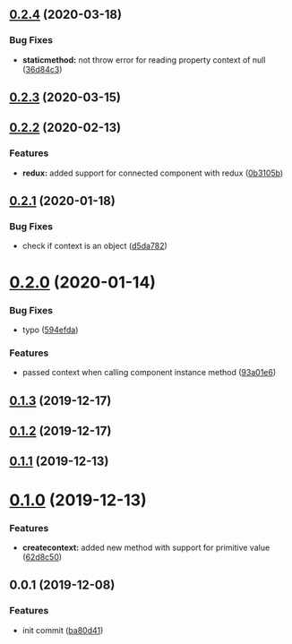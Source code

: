 <a name="0.2.4"></a>
## [0.2.4](https://github.com/mjancarik/shallow-with-context/compare/0.2.3...0.2.4) (2020-03-18)


### Bug Fixes

* **staticmethod:** not throw error for reading property context of null ([36d84c3](https://github.com/mjancarik/shallow-with-context/commit/36d84c3))



<a name="0.2.3"></a>
## [0.2.3](https://github.com/mjancarik/shallow-with-context/compare/0.2.2...0.2.3) (2020-03-15)



<a name="0.2.2"></a>
## [0.2.2](https://github.com/mjancarik/shallow-with-context/compare/0.2.1...0.2.2) (2020-02-13)


### Features

* **redux:** added support for connected component with redux ([0b3105b](https://github.com/mjancarik/shallow-with-context/commit/0b3105b))



<a name="0.2.1"></a>
## [0.2.1](https://github.com/mjancarik/shallow-with-context/compare/0.2.0...0.2.1) (2020-01-18)


### Bug Fixes

* check if context is an object ([d5da782](https://github.com/mjancarik/shallow-with-context/commit/d5da782))



<a name="0.2.0"></a>
# [0.2.0](https://github.com/mjancarik/shallow-with-context/compare/0.1.3...0.2.0) (2020-01-14)


### Bug Fixes

* typo ([594efda](https://github.com/mjancarik/shallow-with-context/commit/594efda))


### Features

* passed context when calling component instance method ([93a01e6](https://github.com/mjancarik/shallow-with-context/commit/93a01e6))



<a name="0.1.3"></a>
## [0.1.3](https://github.com/mjancarik/shallow-with-context/compare/0.1.2...0.1.3) (2019-12-17)



<a name="0.1.2"></a>
## [0.1.2](https://github.com/mjancarik/shallow-with-context/compare/0.1.1...0.1.2) (2019-12-17)



<a name="0.1.1"></a>
## [0.1.1](https://github.com/mjancarik/shallow-with-context/compare/0.1.0...0.1.1) (2019-12-13)



<a name="0.1.0"></a>
# [0.1.0](https://github.com/mjancarik/shallow-with-context/compare/0.0.1...0.1.0) (2019-12-13)


### Features

* **createcontext:** added new method with support for primitive value ([62d8c50](https://github.com/mjancarik/shallow-with-context/commit/62d8c50))



<a name="0.0.1"></a>
## 0.0.1 (2019-12-08)


### Features

* init commit ([ba80d41](https://github.com/mjancarik/shallow-with-context/commit/ba80d41))




